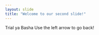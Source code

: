 ```yaml
---
layout: slide
title: "Welcome to our second slide!"
---
```

Trial ya Basha
Use the left arrow to go back!

